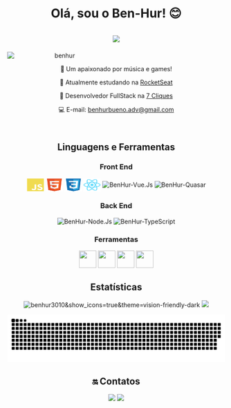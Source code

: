 <h1 align="center"> Olá, sou o Ben-Hur! 😊</h1> 

<h2 align="center">
<img src="https://readme-typing-svg.demolab.com/?font=Fira+Code&pause=1000&color=1C6B94&center=true&vCenter=true&width=500&lines=Dev+FullStack+J%C3%BAnior"/> 
</h2>

 <div align="center">
 
 <img align="left" width="250" alt="benhur" src="https://user-images.githubusercontent.com/105081745/210375612-fb861f03-c736-418a-a84c-649053b10cbe.gif"/>
 
 <br>
 
🎼    Um apaixonado por música e games! 

 🏫   Atualmente estudando na [RocketSeat](https://www.rocketseat.com.br/)

 🚀    Desenvolvedor FullStack na [7 Cliques](https://www.linkedin.com/company/7-cliques/)
 
 💻    E-mail: benhurbueno.adv@gmail.com   
 
</div>
 
<br>
 
<h2 align="center">Linguagens e Ferramentas</h2>
  <h3 align="center">Front End</h3>
  <p align="center">
    <img align="center" alt="BenHur-Js" height="30" width="40" src="https://raw.githubusercontent.com/devicons/devicon/master/icons/javascript/javascript-plain.svg">
  <img align="center" alt="BenHur-HTML" height="30" width="40" src="https://raw.githubusercontent.com/devicons/devicon/master/icons/html5/html5-original.svg">
  <img align="center" alt="BenHur-CSS" height="30" width="40" src="https://raw.githubusercontent.com/devicons/devicon/master/icons/css3/css3-original.svg">
  <img align="center" alt="BenHur-React.Js" height="30" width="40" src="https://raw.githubusercontent.com/devicons/devicon/master/icons/react/react-original.svg">
  <img align="center" alt="BenHur-Vue.Js"height="30" width="40" src="https://cdn.jsdelivr.net/gh/devicons/devicon/icons/vuejs/vuejs-original.svg" />
  <img align="center" alt="BenHur-Quasar"height="30" width="40" src="https://user-images.githubusercontent.com/3314957/140314572-9c26fc82-76b4-44b7-9f16-795da179195c.png" />

<br>
 
 <h3 align="center">Back End</h3>
  <p align="center">
     <img align="center" alt="BenHur-Node.Js" height="30" width="40" src="https://cdn.jsdelivr.net/gh/devicons/devicon/icons/nodejs/nodejs-original.svg" />
     <img align="center" alt="BenHur-TypeScript" height="30" width="40" src="https://cdn.jsdelivr.net/gh/devicons/devicon/icons/typescript/typescript-original.svg" />     
  </p>


<h3 align="center">Ferramentas</h3>
  <p align="center">
    <img height="40" width="40" src="https://cdn.jsdelivr.net/gh/devicons/devicon/icons/trello/trello-plain.svg" />    
    <img height="40" width="40" src="https://cdn.jsdelivr.net/gh/devicons/devicon/icons/visualstudio/visualstudio-plain.svg"/>    
    <img height="40" width="40" src="https://cdn.jsdelivr.net/gh/devicons/devicon/icons/git/git-original.svg"/>
    <img height="40" width="40" src="https://cdn.jsdelivr.net/gh/devicons/devicon/icons/github/github-original.svg"/>
  </p>
  
  <h2 align="center">Estatísticas</h2>

<div align="center">
<img height="180em" src="https://github-readme-stats.vercel.app/api?username=benhur3010&show_icons=true&theme=vision-friendly-dark" alt="benhur3010&show_icons=true&theme=vision-friendly-dark" alt="benhur's stats"/> 
<img height="180em" src="https://github-readme-stats.vercel.app/api/top-langs/?username=benhur3010&layout=compact&langs_count=7&theme=vision-friendly-dark"/>
 </di>
 
 <br>
 
 ![Snake animation](https://github.com/benhur3010/benhur3010/blob/output/github-contribution-grid-snake.svg)

 ## 🔛 Contatos
 
<div>
 <a href="https://instagram.com/buenobenhur" target="_blank"><img src="https://img.shields.io/badge/-Instagram-%23E4405F?style=for-the-badge&logo=instagram&logoColor=white" target="_blank"></a>
 <a href="https://www.linkedin.com/in/ben-hur-bueno/" target="_blank"><img src="https://img.shields.io/badge/-LinkedIn-%230077B5?style=for-the-badge&logo=linkedin&logoColor=white" target="_blank"></a>
 

  
</div>
